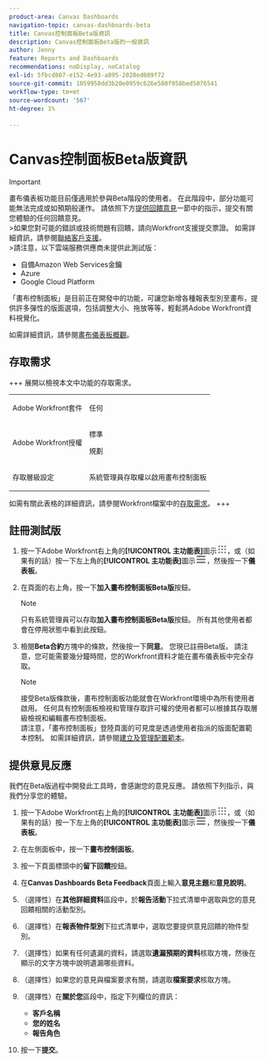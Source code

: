 ```yaml
---
product-area: Canvas Dashboards
navigation-topic: canvas-dashboards-beta
title: Canvas控制面板Beta版資訊
description: Canvas控制面板Beta版的一般資訊
author: Jenny
feature: Reports and Dashboards
recommendations: noDisplay, noCatalog
exl-id: 5fbcd807-e152-4e93-a895-2028ed089f72
source-git-commit: 1059950dd3b20e0959c626e580f958bed5076541
workflow-type: tm+mt
source-wordcount: '567'
ht-degree: 1%

---
```


# Canvas控制面板Beta版資訊

>[!IMPORTANT]
>
>畫布儀表板功能目前僅適用於參與Beta階段的使用者。 在此階段中，部分功能可能無法完成或如預期般運作。 請依照下方[提供回饋意見](#provide-feedback)一節中的指示，提交有關您體驗的任何回饋意見。<br>
>&#x200B;>如果您對可能的錯誤或技術問題有回饋，請向Workfront支援提交票證。 如需詳細資訊，請參閱[聯絡客戶支援](/help/quicksilver/workfront-basics/tips-tricks-and-troubleshooting/contact-customer-support.md)。<br>
>&#x200B;>請注意，以下雲端服務供應商未提供此測試版：
>
>* 自備Amazon Web Services金鑰
>* Azure
>* Google Cloud Platform

「畫布控制面板」是目前正在開發中的功能，可讓您新增各種報表型別至畫布，提供許多彈性的版面選項，包括調整大小、拖放等等，輕鬆將Adobe Workfront資料視覺化。

如需詳細資訊，請參閱[畫布儀表板概觀](/help/quicksilver/reports-and-dashboards/canvas-dashboards/canvas-dashboards-overview.md)。

## 存取需求

+++ 展開以檢視本文中功能的存取需求。 

<table style="table-layout:auto"> 
<col> 
</col> 
<col> 
</col> 
<tbody> 
<tr> 
   <td role="rowheader"><p>Adobe Workfront套件</p></td> 
   <td> 
<p>任何 </p> 
   </td> 
<tr> 
 <tr> 
   <td role="rowheader"><p>Adobe Workfront授權</p></td> 
   <td> 
<p>標準 </p> 
<p>規劃</p> 
   </td> 
   </tr> 
  </tr> 
  <tr> 
   <td role="rowheader"><p>存取層級設定</p></td> 
   <td><p>系統管理員存取權以啟用畫布控制面板</p>
  </td> 
  </tr>  
</tbody> 
</table>

如需有關此表格的詳細資訊，請參閱Workfront檔案中的[存取需求](/help/quicksilver/administration-and-setup/add-users/access-levels-and-object-permissions/access-level-requirements-in-documentation.md)。
+++


## 註冊測試版

1. 按一下Adobe Workfront右上角的&#x200B;**[!UICONTROL 主功能表]**&#x200B;圖示![主功能表](/help/_includes/assets/main-menu-icon.png)，或（如果有的話）按一下左上角的&#x200B;**[!UICONTROL 主功能表]**&#x200B;圖示![主功能表](/help/_includes/assets/main-menu-icon-left-nav.png)，然後按一下&#x200B;**儀表板**。

1. 在頁面的右上角，按一下&#x200B;**加入畫布控制面板Beta版**&#x200B;按鈕。

   >[!NOTE]
   >
   > 只有系統管理員可以存取&#x200B;**加入畫布控制面板Beta版**&#x200B;按鈕。 所有其他使用者都會在停用狀態中看到此按鈕。

1. 檢閱&#x200B;**Beta合約**&#x200B;方塊中的條款，然後按一下&#x200B;**同意**。 您現已註冊Beta版。 請注意，您可能需要幾分鐘時間，您的Workfront資料才能在畫布儀表板中完全存取。

   >[!NOTE]
   >
   >接受Beta版條款後，畫布控制面板功能就會在Workfront環境中為所有使用者啟用。 任何具有控制面板檢視和管理存取許可權的使用者都可以根據其存取層級檢視和編輯畫布控制面板。<br>
   >請注意，「畫布控制面板」登陸頁面的可見度是透過使用者指派的版面配置範本控制。 如需詳細資訊，請參閱[建立及管理配置範本](/help/quicksilver/administration-and-setup/customize-workfront/use-layout-templates/create-and-manage-layout-templates.md)。


## 提供意見反應

我們在Beta版過程中開發此工具時，會感謝您的意見反應。 請依照下列指示，與我們分享您的體驗。

1. 按一下Adobe Workfront右上角的&#x200B;**[!UICONTROL 主功能表]**&#x200B;圖示![主功能表](/help/_includes/assets/main-menu-icon.png)，或（如果有的話）按一下左上角的&#x200B;**[!UICONTROL 主功能表]**&#x200B;圖示![主功能表](/help/_includes/assets/main-menu-icon-left-nav.png)，然後按一下&#x200B;**儀表板**。

1. 在左側面板中，按一下&#x200B;**畫布控制面板**。

1. 按一下頁面標頭中的&#x200B;**留下回饋**&#x200B;按鈕。

1. 在&#x200B;**Canvas Dashboards Beta Feedback**&#x200B;頁面上輸入&#x200B;**意見主題**&#x200B;和&#x200B;**意見說明**。

1. （選擇性）在&#x200B;**其他詳細資料**&#x200B;區段中，於&#x200B;**報告活動**&#x200B;下拉式清單中選取與您的意見回饋相關的活動型別。

1. （選擇性）在&#x200B;**報表物件型別**&#x200B;下拉式清單中，選取您要提供意見回饋的物件型別。

1. （選擇性）如果有任何遺漏的資料，請選取&#x200B;**遺漏預期的資料**&#x200B;核取方塊，然後在顯示的文字方塊中說明遺漏哪些資料。

1. （選擇性）如果您的意見與檔案要求有關，請選取&#x200B;**檔案要求**&#x200B;核取方塊。

1. （選擇性）在&#x200B;**關於您**&#x200B;區段中，指定下列欄位的資訊：
   * **客戶名稱**
   * **您的姓名**
   * **報告角色**

1. 按一下&#x200B;**提交**。

